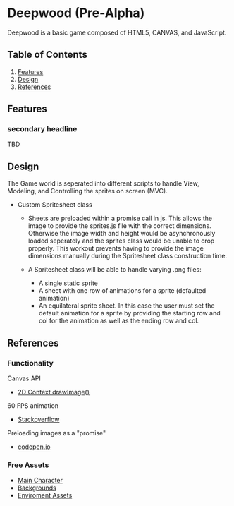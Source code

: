 # Deepwood (Pre-Alpha)
Deepwood is a basic game composed of HTML5, CANVAS, and JavaScript.

## Table of Contents
1. [Features](#feats)
1. [Design](#design)
1. [References](#refs)

## <a name="feats"></a> Features
### secondary headline
TBD


## <a name="design"></a> Design
The Game world is seperated into different scripts to handle View, Modeling, and Controlling the sprites on screen (MVC).

- Custom Spritesheet class
    - Sheets are preloaded within a promise call in js.  This allows the image to provide the sprites.js file with the correct dimensions.  Otherwise the image width and height would be asynchronously loaded seperately and the sprites class would be unable to crop properly.  This workout prevents having to provide the image dimensions manually during the Spritesheet class construction time. 
    
    - A Spritesheet class will be able to handle varying .png files:
      - A single static sprite
      - A sheet with one row of animations for a sprite (defaulted animation)
      - An equilateral sprite sheet.  In this case the user must set the default animation for a sprite by providing the starting row and col for the animation as well as the ending row and col.  
    
## <a name="refs"></a> References 
### Functionality
Canvas API
- [2D Context drawImage()](https://developer.mozilla.org/en-US/docs/Web/API/CanvasRenderingContext2D/drawImage)

60 FPS animation
- [Stackoverflow](https://stackoverflow.com/questions/19764018/controlling-fps-with-requestanimationframe)

Preloading images as a "promise"
- [codepen.io](https://codepen.io/isakov/pen/pogvWPY?editors=0010)

### Free Assets
- [Main Character](https://rvros.itch.io/animated-pixel-hero)
- [Backgrounds](https://free-game-assets.itch.io/free-summer-pixel-art-backgrounds)
- [Enviroment Assets](https://free-game-assets.itch.io/free-summer-pixel-art-backgrounds)
